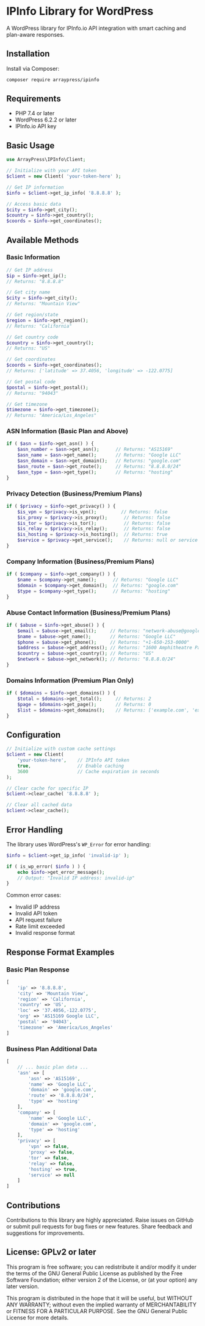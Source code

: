 # IPInfo Library for WordPress

A WordPress library for IPInfo.io API integration with smart caching and plan-aware responses.

## Installation

Install via Composer:

```bash
composer require arraypress/ipinfo
```

## Requirements

- PHP 7.4 or later
- WordPress 6.2.2 or later
- IPInfo.io API key

## Basic Usage

```php
use ArrayPress\IPInfo\Client;

// Initialize with your API token
$client = new Client( 'your-token-here' );

// Get IP information
$info = $client->get_ip_info( '8.8.8.8' );

// Access basic data
$city = $info->get_city();
$country = $info->get_country();
$coords = $info->get_coordinates();
```

## Available Methods

### Basic Information

```php
// Get IP address
$ip = $info->get_ip();
// Returns: "8.8.8.8"

// Get city name
$city = $info->get_city();
// Returns: "Mountain View"

// Get region/state
$region = $info->get_region();
// Returns: "California"

// Get country code
$country = $info->get_country();
// Returns: "US"

// Get coordinates
$coords = $info->get_coordinates();
// Returns: ['latitude' => 37.4056, 'longitude' => -122.0775]

// Get postal code
$postal = $info->get_postal();
// Returns: "94043"

// Get timezone
$timezone = $info->get_timezone();
// Returns: "America/Los_Angeles"
```

### ASN Information (Basic Plan and Above)

```php
if ( $asn = $info->get_asn() ) {
    $asn_number = $asn->get_asn();      // Returns: "AS15169"
    $asn_name = $asn->get_name();       // Returns: "Google LLC"
    $asn_domain = $asn->get_domain();   // Returns: "google.com"
    $asn_route = $asn->get_route();     // Returns: "8.8.8.0/24"
    $asn_type = $asn->get_type();       // Returns: "hosting"
}
```

### Privacy Detection (Business/Premium Plans)

```php
if ( $privacy = $info->get_privacy() ) {
    $is_vpn = $privacy->is_vpn();         // Returns: false
    $is_proxy = $privacy->is_proxy();      // Returns: false
    $is_tor = $privacy->is_tor();          // Returns: false
    $is_relay = $privacy->is_relay();      // Returns: false
    $is_hosting = $privacy->is_hosting();  // Returns: true
    $service = $privacy->get_service();    // Returns: null or service name
}
```

### Company Information (Business/Premium Plans)

```php
if ( $company = $info->get_company() ) {
    $name = $company->get_name();      // Returns: "Google LLC"
    $domain = $company->get_domain();  // Returns: "google.com"
    $type = $company->get_type();      // Returns: "hosting"
}
```

### Abuse Contact Information (Business/Premium Plans)

```php
if ( $abuse = $info->get_abuse() ) {
    $email = $abuse->get_email();     // Returns: "network-abuse@google.com"
    $name = $abuse->get_name();       // Returns: "Google LLC"
    $phone = $abuse->get_phone();     // Returns: "+1-650-253-0000"
    $address = $abuse->get_address(); // Returns: "1600 Amphitheatre Parkway..."
    $country = $abuse->get_country(); // Returns: "US"
    $network = $abuse->get_network(); // Returns: "8.8.8.0/24"
}
```

### Domains Information (Premium Plan Only)

```php
if ( $domains = $info->get_domains() ) {
    $total = $domains->get_total();     // Returns: 2
    $page = $domains->get_page();       // Returns: 0
    $list = $domains->get_domains();    // Returns: ['example.com', 'example.org']
}
```

## Configuration

```php
// Initialize with custom cache settings
$client = new Client(
    'your-token-here',    // IPInfo API token
    true,                 // Enable caching
    3600                  // Cache expiration in seconds
);

// Clear cache for specific IP
$client->clear_cache( '8.8.8.8' );

// Clear all cached data
$client->clear_cache();
```

## Error Handling

The library uses WordPress's `WP_Error` for error handling:

```php
$info = $client->get_ip_info( 'invalid-ip' );

if ( is_wp_error( $info ) ) {
    echo $info->get_error_message();
    // Output: "Invalid IP address: invalid-ip"
}
```

Common error cases:

- Invalid IP address
- Invalid API token
- API request failure
- Rate limit exceeded
- Invalid response format

## Response Format Examples

### Basic Plan Response

```php
[
    'ip' => '8.8.8.8',
    'city' => 'Mountain View',
    'region' => 'California',
    'country' => 'US',
    'loc' => '37.4056,-122.0775',
    'org' => 'AS15169 Google LLC',
    'postal' => '94043',
    'timezone' => 'America/Los_Angeles'
]
```

### Business Plan Additional Data

```php
[
    // ... basic plan data ...
    'asn' => [
        'asn' => 'AS15169',
        'name' => 'Google LLC',
        'domain' => 'google.com',
        'route' => '8.8.8.0/24',
        'type' => 'hosting'
    ],
    'company' => [
        'name' => 'Google LLC',
        'domain' => 'google.com',
        'type' => 'hosting'
    ],
    'privacy' => [
        'vpn' => false,
        'proxy' => false,
        'tor' => false,
        'relay' => false,
        'hosting' => true,
        'service' => null
    ]
]
```

## Contributions

Contributions to this library are highly appreciated. Raise issues on GitHub or submit pull requests for bug
fixes or new features. Share feedback and suggestions for improvements.

## License: GPLv2 or later

This program is free software; you can redistribute it and/or modify it under the terms of the GNU General Public
License as published by the Free Software Foundation; either version 2 of the License, or (at your option) any later
version.

This program is distributed in the hope that it will be useful, but WITHOUT ANY WARRANTY; without even the implied
warranty of MERCHANTABILITY or FITNESS FOR A PARTICULAR PURPOSE. See the GNU General Public License for more details.